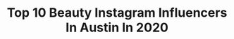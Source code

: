 ---
title: Top 10 Beauty Instagram Influencers In Austin In 2020
description: >-
  Find top beauty Instagram influencers in Austin in 2020. Most popular hashtags: #beauty #fashion #atx #austin.
platform: Instagram
profiles:
  - username: "yourtrendytherapist"
    fullname: >-
      Mary
    location: "United States"
    followers: 57385
    engagement: 134
    commentsToLikes: 0.082696
    avatar: "https://scontent-lhr8-1.cdninstagram.com/v/t51.2885-19/s320x320/30084453_576717332683070_460397254063161344_n.jpg?_nc_ht=scontent-lhr8-1.cdninstagram.com&_nc_ohc=VQTcafPIn1kAX-eK7WI&oh=625904bca7dcf001f976fcd5086a3447&oe=5EB9BB11"
    verified: false
    hashtags: "#adventure, #fableticspartner, #coronavirus, #atx"
  - username: "codykinsfather"
    fullname: >-
      Cody Kinsfather
    location: "United States"
    followers: 28824
    engagement: 477
    commentsToLikes: 0.021856
    avatar: "https://scontent-lhr8-1.cdninstagram.com/v/t51.2885-19/s320x320/47222966_600113617099922_5077086046101962752_n.jpg?_nc_ht=scontent-lhr8-1.cdninstagram.com&_nc_ohc=bdFGJ9VZRaUAX9YGGTj&oh=42270888d2635bddb0d9e768edcb6af1&oe=5EBBF982"
    verified: false
    hashtags: "#dapper, #fashion, #blacksand, #cutefringe"
  - username: "agathaa_anne"
    fullname: >-
      Agatha
    location: "United States"
    followers: 5316
    engagement: 818
    commentsToLikes: 0.037952
    avatar: "https://scontent-lhr8-1.cdninstagram.com/v/t51.2885-19/s320x320/74798652_2432072817111188_8854454691388456960_n.jpg?_nc_ht=scontent-lhr8-1.cdninstagram.com&_nc_ohc=mTUxac8j9UsAX-uCL9n&oh=100963522ebab0f68af94c5beeb0793d&oe=5EBA65DF"
    verified: false
    hashtags: "#happyfriday, #happytuesday, #bodygoals, #stunning"
  - username: "nailed_by_becky"
    fullname: >-
      BECKY WITH THE GOOD NAILS
    location: "United States"
    followers: 31258
    engagement: 178
    commentsToLikes: 0.036749
    avatar: "https://scontent-lhr8-1.cdninstagram.com/v/t51.2885-19/s320x320/50271492_282269169115165_3968276269396656128_n.jpg?_nc_ht=scontent-lhr8-1.cdninstagram.com&_nc_ohc=59H3_-_s0ukAX9dqAQf&oh=7ecb819a066ac3516b235006b8ed2a82&oe=5EBBD25D"
    verified: false
    hashtags: "#coffinshapenails, #feminism, #business, #jokes"
  - username: "lookits_marlee"
    fullname: >-
      Marlee (Model) ♒️
    location: "United States"
    followers: 2283
    engagement: 1084
    commentsToLikes: 0.064872
    avatar: "https://scontent-ams4-1.cdninstagram.com/v/t51.2885-19/s320x320/82010476_631088417434498_6654883909110595584_n.jpg?_nc_ht=scontent-ams4-1.cdninstagram.com&_nc_ohc=QeZt86y6An8AX-4Zwzr&oh=c4051587700efc89d81e98429d0c1ac4&oe=5EB2B41C"
    verified: false
    hashtags: "#models, #boss, #sweatpants, #stylesbymichelle"
  - username: "kerion_washington"
    fullname: >-
      Kerion Washington
    location: "United States"
    followers: 32224
    engagement: 923
    commentsToLikes: 0.015509
    avatar: "https://scontent-amt2-1.cdninstagram.com/v/t51.2885-19/s320x320/90398033_688323425239290_4091603558061834240_n.jpg?_nc_ht=scontent-amt2-1.cdninstagram.com&_nc_ohc=mAhDCorGfhwAX_rEK-z&oh=87aaeb840c3290d9b6f8ae2117f719eb&oe=5EB921B0"
    verified: false
    hashtags: "#jonesmodelmanagement, #foreverinmyheart, #familycomesfirst, #hollywood"
  - username: "kapbeauty"
    fullname: >-
      KAPBEAUTY      ♥ KARLA♥
    location: "United States"
    followers: 104345
    engagement: 641
    commentsToLikes: 0.176208
    avatar: "https://scontent-lhr8-1.cdninstagram.com/v/t51.2885-19/s320x320/82977964_806875909828543_927212026785169408_n.jpg?_nc_ht=scontent-lhr8-1.cdninstagram.com&_nc_ohc=nz7aGYvvJrMAX-99aeM&oh=42c72687e290c4cabafd3852ea543a22&oe=5EBAB0AE"
    verified: false
    hashtags: "#kbeautyaddict, #hairtutorial, #newmakeup, #kkwbeauty"
  - username: "mckennamalonemolt"
    fullname: >-
      MCKENNA MOLT ♡
    location: "United States"
    followers: 6599
    engagement: 857
    commentsToLikes: 0.045508
    avatar: "https://scontent-bos3-1.cdninstagram.com/v/t51.2885-19/s320x320/91887771_1644098489078205_4145744859233255424_n.jpg?_nc_ht=scontent-bos3-1.cdninstagram.com&_nc_ohc=OwuBEu3fyu8AX-gB1tD&oh=6c46766f4385eb00917308dc99d96441&oe=5EBA2467"
    verified: false
    hashtags: "#lollipopbabymonitor, #lollipopbabycamera, #liketkit, #ltkunder50"
  - username: "synergyplasticsurgery"
    fullname: >-
      Synergy Plastic Surgery
    location: "United States"
    followers: 41534
    engagement: 203
    commentsToLikes: 0.034384
    avatar: "https://scontent-amt2-1.cdninstagram.com/v/t51.2885-19/s320x320/17126006_1730166243962365_4144406719222513664_a.jpg?_nc_ht=scontent-amt2-1.cdninstagram.com&_nc_ohc=F6OcRtnfZ2EAX-27J4i&oh=ac35dc3cef37fc59320b8e4316dc9ba8&oe=5EB2CA96"
    verified: false
    hashtags: "#certificationmatters, #synergyplasticsurgery, #coolsculpting, #mommymakeover"
  - username: "witty_rentals"
    fullname: >-
      witty rentals
    location: "United States"
    followers: 15673
    engagement: 121
    commentsToLikes: 0.018642
    avatar: "https://scontent-ams4-1.cdninstagram.com/v/t51.2885-19/s150x150/14624582_1182808208480225_4370716143845900288_a.jpg?_nc_ht=scontent-ams4-1.cdninstagram.com&_nc_ohc=aGM-B1H9HdgAX_mgHi8&oh=9d9d7c5c516abd09e8e697dba9e434a4&oe=5EB58E56"
    verified: false
    hashtags: "#sandiegoevents, #wedding, #socalwedding, #sweethearttable"
---